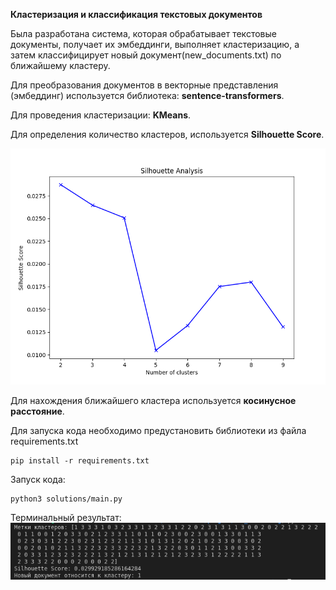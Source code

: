 **Кластеризация и классификация текстовых документов**

Была разработана система, которая обрабатывает текстовые документы, получает их эмбеддинги, выполняет кластеризацию, а затем классифицирует новый документ(new_documents.txt) по ближайшему кластеру.

Для преобразования документов в векторные представления (эмбеддинг) используется библиотека: **sentence-transformers**.

Для проведения кластеризации: **KMeans**.

Для определения количество кластеров, используется **Silhouette Score**.

![alt text](screen_result/image1.png)

Для нахождения ближайшего кластера используется **косинусное расстояние**. 

Для запуска кода необходимо предустановить библиотеки из файла requirements.txt

```
pip install -r requirements.txt
```
Запуск кода:
```
python3 solutions/main.py
```
Терминальный результат:
![alt text](screen_result/image2.png)
